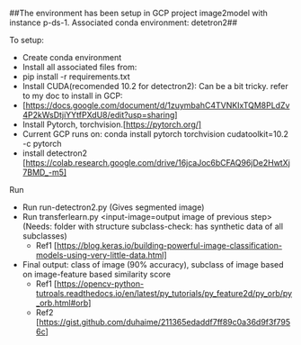 ##The environment has been setup in GCP project image2model with instance p-ds-1. Associated conda environment: detetron2##

To setup:
* Create conda environment 
* Install all associated files from:
* pip install -r requirements.txt
* Install CUDA(recomended 10.2 for detectron2): Can be a bit tricky. refer to my doc to install in GCP: 
 * [https://docs.google.com/document/d/1zuymbahC4TVNKIxTQM8PLdZv4P2kWsDtjiYYtfPXdU8/edit?usp=sharing]
* Install Pytorch, torchvision.[https://pytorch.org/]
 * Current GCP runs on: conda install pytorch torchvision cudatoolkit=10.2 -c pytorch
* install detectron2 [https://colab.research.google.com/drive/16jcaJoc6bCFAQ96jDe2HwtXj7BMD_-m5]

Run
* Run run-detectron2.py <input-image> <output-image> (Gives segmented image)
* Run transferlearn.py <input-image=output image of previous step> (Needs: folder with structure subclass-check: has synthetic data of all subclasses)
  * Ref1 [https://blog.keras.io/building-powerful-image-classification-models-using-very-little-data.html]
* Final output: class of image (90% accuracy), subclass of image based on image-feature based similarity score 
  * Ref1 [https://opencv-python-tutroals.readthedocs.io/en/latest/py_tutorials/py_feature2d/py_orb/py_orb.html#orb]
  * Ref2 [https://gist.github.com/duhaime/211365edaddf7ff89c0a36d9f3f7956c]
